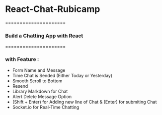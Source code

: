 # React-Chat-Rubicamp
=====================

### Build a Chatting App with React
=====================

### with Feature : 
* Form Name and Message
* Time Chat is Sended (Either Today or Yesterday)
* Smooth Scroll to Bottom
* Resend
* Library Markdown for Chat
* Alert Delete Message Option
* (Shift + Enter) for Adding new line of Chat & (Enter) for submiting Chat
* Socket.io for Real-Time Chatting